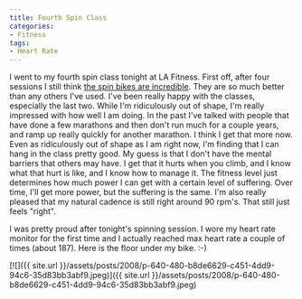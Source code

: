 ```yaml
---
title: Fourth Spin Class
categories:
- Fitness
tags:
- Heart Rate
---
```


I went to my fourth spin class tonight at LA Fitness. First off, after four sessions I still think [the spin bikes are incredible](/thingelstad/first-spin-class-in-4-years). They are so much better than any others I've used. I've been really happy with the classes, especially the last two. While I'm ridiculously out of shape, I'm really impressed with how well I am doing.
In the past I've talked with people that have done a few marathons and then don't run much for a couple years, and ramp up really quickly for another marathon. I think I get that more now. Even as ridiculously out of shape as I am right now, I'm finding that I can hang in the class pretty good. My guess is that I don't have the mental barriers that others may have. I get that it hurts when you climb, and I know what that hurt is like, and I know how to manage it. The fitness level just determines how much power I can get with a certain level of suffering. Over time, I'll get more power, but the suffering is the same. I'm also really pleased that my natural cadence is still right around 90 rpm's. That still just feels "right".

I was pretty proud after tonight's spinning session. I wore my heart rate monitor for the first time and I actually reached max heart rate a couple of times (about 187). Here is the floor under my bike. :-)

[![]({{ site.url }}/assets/posts/2008/p-640-480-b8de6629-c451-4dd9-94c6-35d83bb3abf9.jpeg)]({{ site.url }}/assets/posts/2008/p-640-480-b8de6629-c451-4dd9-94c6-35d83bb3abf9.jpeg)
